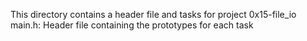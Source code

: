 This directory contains a header file and tasks for project 0x15-file_io 
main.h: Header file containing the prototypes for each task

